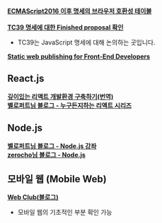 **[ECMAScript2016 이후 명세의 브라우저 호환성 테이블](http://kangax.github.io/compat-table/es2016plus/)**<br><br>
**[TC39 명세에 대한 Finished proposal 확인](https://github.com/tc39/proposals/blob/master/finished-proposals.md)**
- TC39는 JavaScript 명세에 대해 논의하는 곳입니다.<br>

**[Static web publishing for Front-End Developers](http://surge.sh/)**



## React.js

**[깊이있는 리액트 개발환경 구축하기(번역)](https://sujinlee.me/webpack-react-tutorial/)**<br>
**[벨로퍼트님 블로그 - 누구든지하는 리액트 시리즈](https://velopert.com/reactjs-tutorials)**<br>



## Node.js

**[벨로퍼트님 블로그 - Node.js 강좌](https://velopert.com/node-js-tutorials)**<br>
**[zerocho님 블로그 - Node.js ](https://www.zerocho.com/category/NodeJS/post/57387cb8715202c8679b3af1)**


## 모바일 웹 (Mobile Web)

**[Web Club(블로그)](http://webclub.tistory.com/492?category=541913)**
- 모바일 웹의 기초적인 부분 확인 가능
